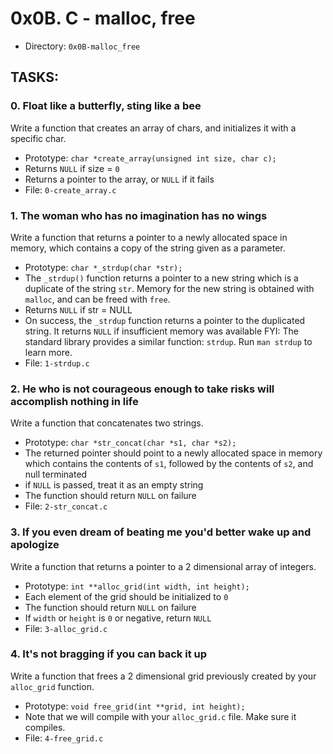 # 0x0B. C - malloc, free
-   Directory:  `0x0B-malloc_free`

## TASKS:

### 0. Float like a butterfly, sting like a bee
Write a function that creates an array of chars, and initializes it with a specific char.
-   Prototype:  `char *create_array(unsigned int size, char c);`
-   Returns  `NULL`  if size =  `0`
-   Returns a pointer to the array, or  `NULL`  if it fails
-   File:  `0-create_array.c`

### 1. The woman who has no imagination has no wings
Write a function that returns a pointer to a newly allocated space in memory, which contains a copy of the string given as a parameter.
-   Prototype:  `char *_strdup(char *str);`
-   The  `_strdup()`  function returns a pointer to a new string which is a duplicate of the string  `str`. Memory for the new string is obtained with  `malloc`, and can be freed with  `free`.
-   Returns  `NULL`  if str = NULL
-   On success, the  `_strdup`  function returns a pointer to the duplicated string. It returns  `NULL`  if insufficient memory was available
FYI: The standard library provides a similar function:  `strdup`. Run  `man strdup`  to learn more.
-   File:  `1-strdup.c`

### 2. He who is not courageous enough to take risks will accomplish nothing in life
Write a function that concatenates two strings.
-   Prototype:  `char *str_concat(char *s1, char *s2);`
-   The returned pointer should point to a newly allocated space in memory which contains the contents of  `s1`, followed by the contents of  `s2`, and null terminated
-   if  `NULL`  is passed, treat it as an empty string
-   The function should return  `NULL`  on failure
-   File:  `2-str_concat.c`

### 3. If you even dream of beating me you'd better wake up and apologize
Write a function that returns a pointer to a 2 dimensional array of integers.
-   Prototype:  `int **alloc_grid(int width, int height);`
-   Each element of the grid should be initialized to  `0`
-   The function should return  `NULL`  on failure
-   If  `width`  or  `height`  is  `0`  or negative, return  `NULL`
-   File:  `3-alloc_grid.c`

### 4. It's not bragging if you can back it up
Write a function that frees a 2 dimensional grid previously created by your  `alloc_grid`  function.
-   Prototype:  `void free_grid(int **grid, int height);`
-   Note that we will compile with your  `alloc_grid.c`  file. Make sure it compiles.
-   File:  `4-free_grid.c`

